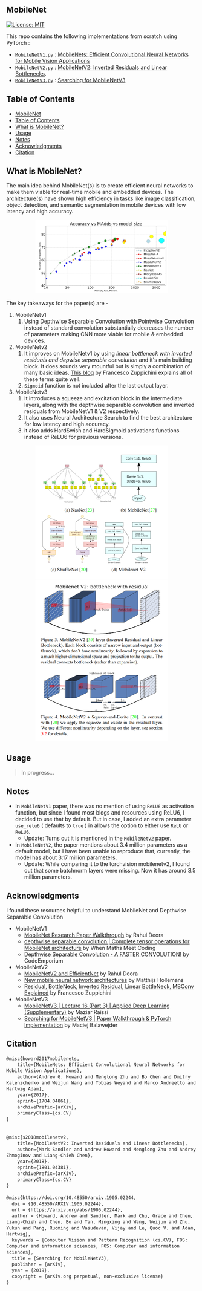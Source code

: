 ## MobileNet
[![License: MIT](https://img.shields.io/badge/License-MIT-yellow.svg)](https://github.com/Shubhamai/pytorch-mobilenet/blob/main/LICENSE)

This repo contains the following implementations from scratch using PyTorch : 
- [`MobileNetV1.py`](/MobileNetV1.py) : [MobileNets: Efficient Convolutional Neural Networks for Mobile Vision Applications](https://arxiv.org/abs/1704.04861)
- [`MobileNetV2.py`](/MobileNetV2.py) : [MobileNetV2: Inverted Residuals and Linear Bottlenecks](https://arxiv.org/abs/1801.04381). 
- [`MobileNetV3.py`](MobileNetV3.py) : [Searching for MobileNetV3](https://arxiv.org/abs/1905.02244v5)

## Table of Contents

- [MobileNet](#mobilenet)
- [Table of Contents](#table-of-contents)
- [What is MobileNet?](#what-is-mobilenet)
- [Usage](#usage)
- [Notes](#notes)
- [Acknowledgments](#acknowledgments)
- [Citation](#citation)

## What is MobileNet?

The main idea behind MobileNet(s) is to create efficient neural networks to make them viable for real-time mobile and embedded devices. The architecture(s) have shown high efficiency in tasks like image classification, object detection, and semantic segmentation in mobile devices with low latency and high accuracy. 


<p align="center">
<img src="./assets/acc_latency_chart.png" width="350"/>
</p>

The key takeaways for the paper(s) are -

1. MobileNetv1
   1. Using Depthwise Separable Convolution with Pointwise Convolution instead of standard convolution substantially decreases the number of parameters making CNN more viable for mobile & embedded devices.   
2. MobileNetv2
   1. It improves on MobileNetv1 by using *linear bottleneck with inverted residuals and depwise seperable convolution* and it's main building block. It does sounds very mountful but is simply a combination of many basic ideas. [This blog](https://towardsdatascience.com/residual-bottleneck-inverted-residual-linear-bottleneck-mbconv-explained-89d7b7e7c6bc) by Francesco Zuppichini explains all of these terms quite well.  
   2. `Sigmoid` function is not included after the last output layer. 
3. MobileNetv3
   1. It introduces a squeeze and excitation block in the intermediate layers, along with the depthwise separable convolution and inverted residuals from MobileNetV1 & V2 respectively.
   2. It also uses Neural Architecture Search to find the best architecture for low latency and high accuracy.
   3. it also adds HardSwish and HardSigmoid activations functions instead of ReLU6 for previous versions.  

<p align="center">
<img src="./assets/mobilenet_v1_v2_comparison.png" width="350"/>
<img src="./assets/mobilenet_v2_v3_comparison.png" width="350"/>
</p>


## Usage

> In progress...

## Notes



- In `MobileNetV1` paper, there was no mention of using `ReLU6` as activation function, but since I found most blogs and resources using ReLU6,  I decided to use that by default. But in case, I added an extra parameter `use_relu6` ( defaults to `true` ) in allows the option to either use `ReLU` or `ReLU6`. 
  - Update: Turns out it is mentioned in the `MobileNetv2` paper. 
- In `MobileNetV2`, the paper mentions about 3.4 million parameters as a default model, but I have been unable to reproduce that, currently, the model has about 3.17 million parameters. 
  - Update: While comparing it to the torchvision mobilenetv2, I found out that some batchnorm layers were missing. Now it has around 3.5 million parameters. 

## Acknowledgments

I found these resources helpful to understand MobileNet and Depthwise Separable Convolution

- MobileNetV1
    - [MobileNet Research Paper Walkthrough](https://youtu.be/HD9FnjVwU8g) by Rahul Deora
    - [depthwise separable convolution | Complete tensor operations for MobileNet architecture](https://youtu.be/vfCvmenkbZA) by When Maths Meet Coding
    - [Depthwise Separable Convolution - A FASTER CONVOLUTION!](https://youtu.be/T7o3xvJLuHk) by CodeEmporium
- MobileNetV2
    - [MobileNetV2 and EfficientNet](https://youtu.be/IBndcd4UfTs) by Rahul Deora
    - [New mobile neural network architectures](https://machinethink.net/blog/mobile-architectures/) by Matthijs Hollemans
    - [Residual, BottleNeck, Inverted Residual, Linear BottleNeck, MBConv Explained](https://towardsdatascience.com/residual-bottleneck-inverted-residual-linear-bottleneck-mbconv-explained-89d7b7e7c6bc) by Francesco Zuppichini
- MobileNetV3
  - [MobileNetV3 | Lecture 16 (Part 3) | Applied Deep Learning (Supplementary)](https://youtu.be/O7mQpJnB-cw) by Maziar Raissi
  - [Searching for MobileNetV3 | Paper Walkthrough & PyTorch Implementation](https://youtu.be/0oqs-inp7sA) by Maciej Balawejder

## Citation
```
@misc{howard2017mobilenets,
    title={MobileNets: Efficient Convolutional Neural Networks for Mobile Vision Applications},
    author={Andrew G. Howard and Menglong Zhu and Bo Chen and Dmitry Kalenichenko and Weijun Wang and Tobias Weyand and Marco Andreetto and Hartwig Adam},
    year={2017},
    eprint={1704.04861},
    archivePrefix={arXiv},
    primaryClass={cs.CV}
}


@misc{s2018mobilenetv2,
    title={MobileNetV2: Inverted Residuals and Linear Bottlenecks},
    author={Mark Sandler and Andrew Howard and Menglong Zhu and Andrey Zhmoginov and Liang-Chieh Chen},
    year={2018},
    eprint={1801.04381},
    archivePrefix={arXiv},
    primaryClass={cs.CV}
}

@misc{https://doi.org/10.48550/arxiv.1905.02244,
  doi = {10.48550/ARXIV.1905.02244},
  url = {https://arxiv.org/abs/1905.02244},
  author = {Howard, Andrew and Sandler, Mark and Chu, Grace and Chen, Liang-Chieh and Chen, Bo and Tan, Mingxing and Wang, Weijun and Zhu, Yukun and Pang, Ruoming and Vasudevan, Vijay and Le, Quoc V. and Adam, Hartwig},
  keywords = {Computer Vision and Pattern Recognition (cs.CV), FOS: Computer and information sciences, FOS: Computer and information sciences},
  title = {Searching for MobileNetV3},
  publisher = {arXiv},
  year = {2019},
  copyright = {arXiv.org perpetual, non-exclusive license}
}
```